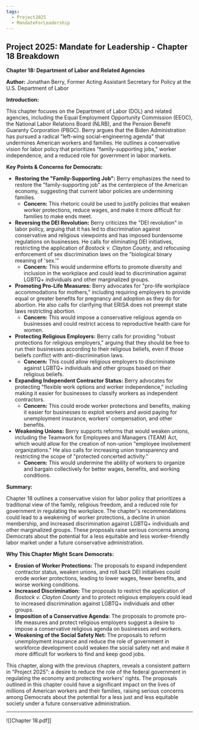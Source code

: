 ```yaml
---
tags:
  - Project2025
  - MandateForLeadership
---
```

## Project 2025: Mandate for Leadership - Chapter 18 Breakdown

**Chapter 18: Department of Labor and Related Agencies**

**Author:** Jonathan Berry, Former Acting Assistant Secretary for Policy at the U.S. Department of Labor

**Introduction:**

This chapter focuses on the Department of Labor (DOL) and related agencies, including the Equal Employment Opportunity Commission (EEOC), the National Labor Relations Board (NLRB), and the Pension Benefit Guaranty Corporation (PBGC). Berry argues that the Biden Administration has pursued a radical "left-wing social-engineering agenda" that undermines American workers and families. He outlines a conservative vision for labor policy that prioritizes "family-supporting jobs," worker independence, and a reduced role for government in labor markets.

**Key Points & Concerns for Democrats:**

* **Restoring the "Family-Supporting Job":** Berry emphasizes the need to restore the "family-supporting job" as the centerpiece of the American economy, suggesting that current labor policies are undermining families.
    * **Concern:** This rhetoric could be used to justify policies that weaken worker protections, reduce wages, and make it more difficult for families to make ends meet.
* **Reversing the DEI Revolution:** Berry criticizes the "DEI revolution" in labor policy, arguing that it has led to discrimination against conservative and religious viewpoints and has imposed burdensome regulations on businesses. He calls for eliminating DEI initiatives, restricting the application of *Bostock v. Clayton County*, and refocusing enforcement of sex discrimination laws on the "biological binary meaning of 'sex.'"
    * **Concern:** This would undermine efforts to promote diversity and inclusion in the workplace and could lead to discrimination against LGBTQ+ individuals and other marginalized groups.
* **Promoting Pro-Life Measures:** Berry advocates for "pro-life workplace accommodations for mothers," including requiring employers to provide equal or greater benefits for pregnancy and adoption as they do for abortion. He also calls for clarifying that ERISA does not preempt state laws restricting abortion.
    * **Concern:** This would impose a conservative religious agenda on businesses and could restrict access to reproductive health care for women.
* **Protecting Religious Employers:** Berry calls for providing "robust protections for religious employers," arguing that they should be free to run their businesses according to their religious beliefs, even if those beliefs conflict with anti-discrimination laws.
    * **Concern:** This could allow religious employers to discriminate against LGBTQ+ individuals and other groups based on their religious beliefs.
* **Expanding Independent Contractor Status:** Berry advocates for protecting "flexible work options and worker independence," including making it easier for businesses to classify workers as independent contractors.
    * **Concern:** This could erode worker protections and benefits, making it easier for businesses to exploit workers and avoid paying for unemployment insurance, workers' compensation, and other benefits.
* **Weakening Unions:** Berry supports reforms that would weaken unions, including the Teamwork for Employees and Managers (TEAM) Act, which would allow for the creation of non-union "employee involvement organizations." He also calls for increasing union transparency and restricting the scope of "protected concerted activity."
    * **Concern:** This would undermine the ability of workers to organize and bargain collectively for better wages, benefits, and working conditions.

**Summary:**

Chapter 18 outlines a conservative vision for labor policy that prioritizes a traditional view of the family, religious freedom, and a reduced role for government in regulating the workplace. The chapter's recommendations could lead to a weakening of worker protections, a decline in union membership, and increased discrimination against LGBTQ+ individuals and other marginalized groups. These proposals raise serious concerns among Democrats about the potential for a less equitable and less worker-friendly labor market under a future conservative administration.

**Why This Chapter Might Scare Democrats:**

* **Erosion of Worker Protections:** The proposals to expand independent contractor status, weaken unions, and roll back DEI initiatives could erode worker protections, leading to lower wages, fewer benefits, and worse working conditions.
* **Increased Discrimination:** The proposals to restrict the application of *Bostock v. Clayton County* and to protect religious employers could lead to increased discrimination against LGBTQ+ individuals and other groups.
* **Imposition of a Conservative Agenda:** The proposals to promote pro-life measures and protect religious employers suggest a desire to impose a conservative religious agenda on businesses and workers.
* **Weakening of the Social Safety Net:** The proposals to reform unemployment insurance and reduce the role of government in workforce development could weaken the social safety net and make it more difficult for workers to find and keep good jobs.

This chapter, along with the previous chapters, reveals a consistent pattern in "Project 2025": a desire to reduce the role of the federal government in regulating the economy and protecting workers' rights. The proposals outlined in this chapter could have a significant impact on the lives of millions of American workers and their families, raising serious concerns among Democrats about the potential for a less just and less equitable society under a future conservative administration. 

----

![[Chapter 18.pdf]]